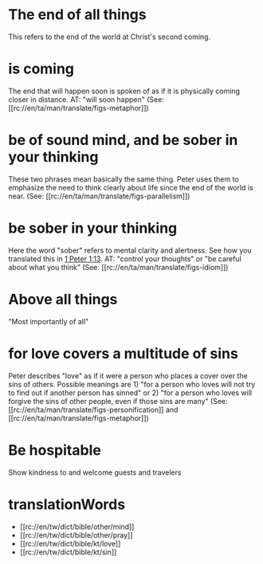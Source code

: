 # The end of all things

This refers to the end of the world at Christ's second coming.

# is coming

The end that will happen soon is spoken of as if it is physically coming closer in distance. AT: "will soon happen" (See: [[rc://en/ta/man/translate/figs-metaphor]])

# be of sound mind, and be sober in your thinking

These two phrases mean basically the same thing. Peter uses them to emphasize the need to think clearly about life since the end of the world is near. (See: [[rc://en/ta/man/translate/figs-parallelism]])

# be sober in your thinking

Here the word "sober" refers to mental clarity and alertness. See how you translated this in [1 Peter 1:13](../01/13.md). AT: "control your thoughts" or "be careful about what you think" (See: [[rc://en/ta/man/translate/figs-idiom]])

# Above all things

"Most importantly of all"

# for love covers a multitude of sins

Peter describes "love" as if it were a person who places a cover over the sins of others. Possible meanings are 1) "for a person who loves will not try to find out if another person has sinned" or 2) "for a person who loves will forgive the sins of other people, even if those sins are many" (See: [[rc://en/ta/man/translate/figs-personification]] and [[rc://en/ta/man/translate/figs-metaphor]])

# Be hospitable

Show kindness to and welcome guests and travelers

# translationWords

* [[rc://en/tw/dict/bible/other/mind]]
* [[rc://en/tw/dict/bible/other/pray]]
* [[rc://en/tw/dict/bible/kt/love]]
* [[rc://en/tw/dict/bible/kt/sin]]